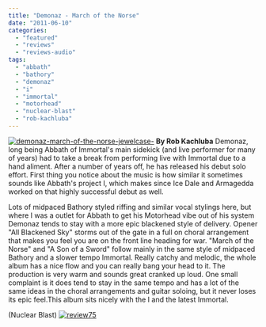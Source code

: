 ```yaml
---
title: "Demonaz - March of the Norse"
date: "2011-06-10"
categories: 
  - "featured"
  - "reviews"
  - "reviews-audio"
tags: 
  - "abbath"
  - "bathory"
  - "demonaz"
  - "i"
  - "immortal"
  - "motorhead"
  - "nuclear-blast"
  - "rob-kachluba"
---
```


[![](http://www.hellbound.ca/wp-content/uploads/2011/06/demonaz-march-of-the-norse-jewelcase-.jpg "demonaz-march-of-the-norse-jewelcase-")](http://www.hellbound.ca/wp-content/uploads/2011/06/demonaz-march-of-the-norse-jewelcase-.jpg) **By Rob Kachluba** Demonaz, long being Abbath of Immortal's main sidekick (and live performer for many of years) had to take a break from performing live with Immortal due to a hand aliment. After a number of years off, he has released his debut solo effort. First thing you notice about the music is how similar it sometimes sounds like Abbath's project I, which makes since Ice Dale and Armagedda worked on that highly successful debut as well.

Lots of midpaced Bathory styled riffing and similar vocal stylings here, but where I was a outlet for Abbath to get his Motorhead vibe out of his system Demonaz tends to stay with a more epic blackened style of delivery. Opener "All Blackened Sky" storms out of the gate in a full on choral arrangement that makes you feel you are on the front line heading for war. "March of the Norse" and "A Son of a Sword" follow mainly in the same style of midpaced Bathory and a slower tempo Immortal. Really catchy and melodic, the whole album has a nice flow and you can really bang your head to it. The production is very warm and sounds great cranked up loud. One small complaint is it does tend to stay in the same tempo and has a lot of the same ideas in the choral arrangements and guitar soloing, but it never loses its epic feel.This album sits nicely with the I and the latest Immortal.

(Nuclear Blast) [![](http://www.hellbound.ca/wp-content/uploads/2009/09/review75.png "review75")](http://www.hellbound.ca/wp-content/uploads/2009/09/review75.png)
